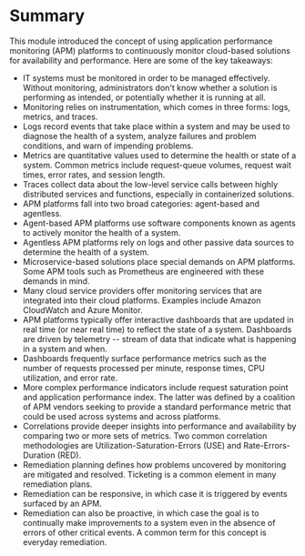# Summary

This module introduced the concept of using application performance monitoring (APM) platforms to continuously monitor cloud-based solutions for availability and performance. Here are some of the key takeaways:

* IT systems must be monitored in order to be managed effectively. Without monitoring, administrators don't know whether a solution is performing as intended, or potentially whether it is running at all.
* Monitoring relies on instrumentation, which comes in three forms: logs, metrics, and traces.
* Logs record events that take place within a system and may be used to diagnose the health of a system, analyze failures and problem conditions, and warn of impending problems.
* Metrics are quantitative values used to determine the health or state of a system. Common metrics include request-queue volumes, request wait times, error rates, and session length.
* Traces collect data about the low-level service calls between highly distributed services and functions, especially in containerized solutions.
* APM platforms fall into two broad categories: agent-based and agentless.
* Agent-based APM platforms use software components known as agents to actively monitor the health of a system.
* Agentless APM platforms rely on logs and other passive data sources to determine the health of a system.
* Microservice-based solutions place special demands on APM platforms. Some APM tools such as Prometheus are engineered with these demands in mind.
* Many cloud service providers offer monitoring services that are integrated into their cloud platforms. Examples include Amazon CloudWatch and Azure Monitor.
* APM platforms typically offer interactive dashboards that are updated in real time (or near real time) to reflect the state of a system. Dashboards are driven by telemetry -- stream of data that indicate what is happening in a system and when.
* Dashboards frequently surface performance metrics such as the number of requests processed per minute, response times, CPU utilization, and error rate.
* More complex performance indicators include request saturation point and application performance index. The latter was defined by a coalition of APM vendors seeking to provide a standard performance metric that could be used across systems and across platforms.
* Correlations provide deeper insights into performance and availability by comparing two or more sets of metrics. Two common correlation methodologies are Utilization-Saturation-Errors (USE) and Rate-Errors-Duration (RED).
* Remediation planning defines how problems uncovered by monitoring are mitigated and resolved. Ticketing is a common element in many remediation plans.
* Remediation can be responsive, in which case it is triggered by events surfaced by an APM.
* Remediation can also be proactive, in which case the goal is to continually make improvements to a system even in the absence of errors of other critical events. A common term for this concept is everyday remediation.
